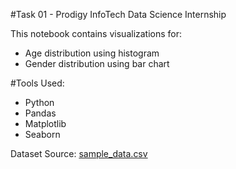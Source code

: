 #Task 01 - Prodigy InfoTech Data Science Internship

This notebook contains visualizations for:
- Age distribution using histogram
- Gender distribution using bar chart

#Tools Used:
- Python
- Pandas
- Matplotlib
- Seaborn

Dataset Source: [sample_data.csv](https://github.com/Prodigy-InfoTech/data-science-datasets/tree/main/Task%201)
